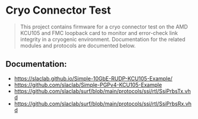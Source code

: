 # Cryo Connector Test

> This project contains firmware for a cryo connector test on the AMD KCU105 and FMC loopback card to monitor and error-check link integrity in a cryogenic environment.
Documentation for the related modules and protocols are documented below.

## Documentation:
* https://slaclab.github.io/Simple-10GbE-RUDP-KCU105-Example/
* https://github.com/slaclab/Simple-PGPv4-KCU105-Example
* https://github.com/slaclab/surf/blob/main/protocols/ssi/rtl/SsiPrbsTx.vhd
* https://github.com/slaclab/surf/blob/main/protocols/ssi/rtl/SsiPrbsRx.vhd
